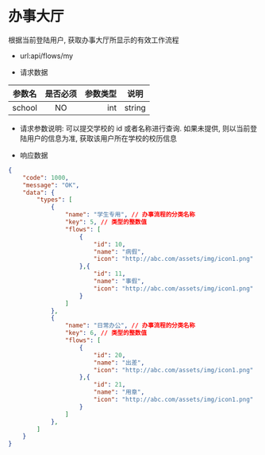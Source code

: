 # 办事大厅

根据当前登陆用户, 获取办事大厅所显示的有效工作流程

- url:api/flows/my

-  请求数据

| 参数名       | 是否必须     | 参数类型  | 说明 |
| -------- |:----------:| -----:   | ----- |
| school  | NO      | int|string      | 可选参数, 学校的 ID 或名称 |

- 请求参数说明: 可以提交学校的 id 或者名称进行查询. 如果未提供, 则以当前登陆用户的信息为准, 获取该用户所在学校的校历信息

- 响应数据

``` json
{
    "code": 1000,
    "message": "OK",
    "data": {
        "types": [
            {
                "name": "学生专用", // 办事流程的分类名称
                "key": 5, // 类型的整数值
                "flows": [
                    {
                        "id": 10,
                        "name": "病假",
                        "icon": "http://abc.com/assets/img/icon1.png"
                    },{
                        "id": 11,
                        "name": "事假",
                        "icon": "http://abc.com/assets/img/icon1.png"
                    }
                ]
            },
            {
                "name": "日常办公", // 办事流程的分类名称
                "key": 6, // 类型的整数值
                "flows": [
                    {
                        "id": 20,
                        "name": "出差",
                        "icon": "http://abc.com/assets/img/icon1.png"
                    },{
                        "id": 21,
                        "name": "用章",
                        "icon": "http://abc.com/assets/img/icon1.png"
                    }
                ]
            },
        ]
    }
}
```
